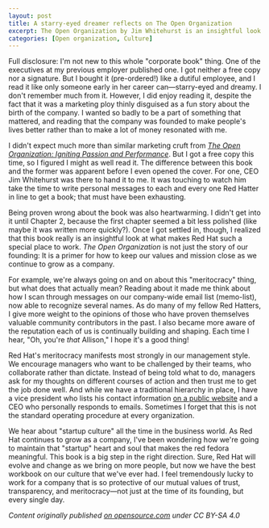```yaml
---
layout: post
title: A starry-eyed dreamer reflects on The Open Organization
excerpt: The Open Organization by Jim Whitehurst is an insightful look at what makes Red Hat a special place to work. The book serves as a primer for how to keep the company's values and mission close as it continues to grow, emphasizing the importance of trust, transparency, and meritocracy in the company's management style and culture.
categories: [Open organization, Culture]
---
```


Full disclosure: I'm not new to this whole "corporate book" thing. One of the executives at my previous employer published one. I got neither a free copy nor a signature. But I bought it (pre-ordered!) like a dutiful employee, and I read it like only someone early in her career can—starry-eyed and dreamy. I don't remember much from it. However, I did enjoy reading it, despite the fact that it was a marketing ploy thinly disguised as a fun story about the birth of the company. I wanted so badly to be a part of something that mattered, and reading that the company was founded to make people's lives better rather than to make a lot of money resonated with me.

I didn't expect much more than similar marketing cruft from _[The Open Organization: Igniting Passion and Performance](https://www.amazon.com/Open-Organization-Igniting-Passion-Performance/dp/1625275277)_. But I got a free copy this time, so I figured I might as well read it. The difference between this book and the former was apparent before I even opened the cover. For one, CEO Jim Whitehurst was there to hand it to me. It was touching to watch him take the time to write personal messages to each and every one Red Hatter in line to get a book; that must have been exhausting.

Being proven wrong about the book was also heartwarming. I didn't get into it until Chapter 2, because the first chapter seemed a bit less polished (like maybe it was written more quickly?). Once I got settled in, though, I realized that this book really is an insightful look at what makes Red Hat such a special place to work. _The Open Organization_ is not just the story of our founding: It is a primer for how to keep our values and mission close as we continue to grow as a company.

For example, we're always going on and on about this "meritocracy" thing, but what does that actually mean? Reading about it made me think about how I scan through messages on our company-wide email list (memo-list), now able to recognize several names. As do many of my fellow Red Hatters, I give more weight to the opinions of those who have proven themselves valuable community contributors in the past. I also became more aware of the reputation each of us is continually building and shaping. Each time I hear, "Oh, you're _that_ Allison," I hope it's a good thing!

Red Hat's meritocracy manifests most strongly in our management style. We encourage managers who want to be challenged by their teams, who collaborate rather than dictate. Instead of being told what to do, managers ask for my thoughts on different courses of action and then trust me to get the job done well. And while we have a traditional hierarchy in place, I have a vice president who lists his contact information [on a public website](https://access.redhat.com/support/policy/mgt_escalation) and a CEO who personally responds to emails. Sometimes I forget that this is not the standard operating procedure at every organization.

We hear about "startup culture" all the time in the business world. As Red Hat continues to grow as a company, I've been wondering how we're going to maintain that "startup" heart and soul that makes the red fedora meaningful. This book is a big step in the right direction. Sure, Red Hat will evolve and change as we bring on more people, but now we have the best workbook on our culture that we've ever had. I feel tremendously lucky to work for a company that is so protective of our mutual values of trust, transparency, and meritocracy—not just at the time of its founding, but every single day.

_Content originally published [on opensource.com](https://opensource.com/open-organization/15/9/reflections-open-organization-starry-eyed-dreamer) under CC BY-SA 4.0_
